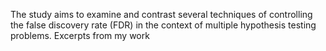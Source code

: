 The study aims to examine and contrast several techniques of controlling the
false discovery rate (FDR) in the context of multiple hypothesis testing problems.
Excerpts from my work
